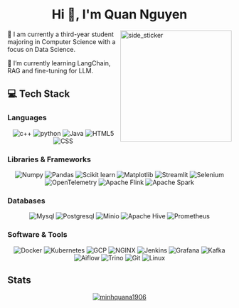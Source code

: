 <h1 align="center">Hi 👋, I'm Quan Nguyen</h1>

<img align="right" width=250px height=250px alt="side_sticker" src="https://media.giphy.com/media/TEnXkcsHrP4YedChhA/giphy.gif" />

<div id="intro" align="left">
  <p> 🔭 I am currently a third-year student majoring in Computer Science with a focus on Data Science.</p>
  <p> 🌱 I’m currently learning LangChain, RAG and fine-tuning for LLM.</p>
</div>

<!--
<img align="right" width=300px height=300px alt="side_sticker" src="https://i.giphy.com/media/v1.Y2lkPTc5MGI3NjExcmxsMml1OHBlNjVzdmJ1bmJldjlvbnN1Z3QxaDJpNjRveWUzcnBsaCZlcD12MV9pbnRlcm5hbF9naWZfYnlfaWQmY3Q9cw/cbAI9kx2AzM96ko1cv/giphy.gif" />
<img align="right" width=300px height=300px alt="side_sticker" src="https://i.giphy.com/media/v1.Y2lkPTc5MGI3NjExdDFpcTNnZjJ2MXowdnVvdjA2NHkyb3l6emtmdHVhcG51ZDdid3dsOCZlcD12MV9pbnRlcm5hbF9naWZfYnlfaWQmY3Q9cw/3o6fJ67Lg7w9ju8oJW/giphy.gif" />
-->

<!--
<p align="left"> <img src="https://komarev.com/ghpvc/?username=minhquana1906&label=Profile%20views&color=0e75b6&style=flat" alt="minhquana1906" /> </p>

<h3 align="left">Connect with me:</h3>
<p align="left">
<a href="https://linkedin.com/in/quan nguyen" target="blank"><img align="center" src="https://raw.githubusercontent.com/rahuldkjain/github-profile-readme-generator/master/src/images/icons/Social/linked-in-alt.svg" alt="quan nguyen" height="30" width="40" /></a>
<a href="https://kaggle.com/quan nguyen" target="blank"><img align="center" src="https://raw.githubusercontent.com/rahuldkjain/github-profile-readme-generator/master/src/images/icons/Social/kaggle.svg" alt="quan nguyen" height="30" width="40" /></a>
<a href="https://fb.com/nguyễn minh quân" target="blank"><img align="center" src="https://raw.githubusercontent.com/rahuldkjain/github-profile-readme-generator/master/src/images/icons/Social/facebook.svg" alt="nguyễn minh quân" height="30" width="40" /></a>
</p>
-->

<div id="tech">
  <h2>&#x1f4bb Tech Stack</br></h2>
  <h3>Languages</h3>
  <div align="center">
      <img alt="c++" src="https://img.shields.io/badge/C%2B%2B-00599C?style=for-the-badge&logo=c%2B%2B&logoColor=white&&labelColor=282828">
      <img alt="python" src="https://img.shields.io/badge/Python-FFD43B?style=for-the-badge&logo=python&logoColor=blue&&labelColor=282828">
      <img alt="Java" src="https://img.shields.io/badge/Java-ED8B00?style=for-the-badge&logo=openjdk&logoColor=white&&labelColor=282828">
      <img alt="HTML5" src="https://img.shields.io/badge/html5-%23E34F26?style=for-the-badge&logo=html5&logoColor=%23E34F26&labelColor=282828">
      <img alt="CSS" src="https://img.shields.io/badge/css3-%231572B6?style=for-the-badge&logo=css3&logoColor=%231572B6&labelColor=282828">
  </div>
  
  <h3>Libraries & Frameworks</br></h3>
  <div align="center">
    <img alt="Numpy" src="https://img.shields.io/badge/numpy-%23013243?style=for-the-badge&logo=numpy&logoColor=013243&labelColor=282828">
    <img alt="Pandas" src="https://img.shields.io/badge/pandas-%23150458?style=for-the-badge&logo=pandas&logoColor=%23150458&labelColor=282828">
    <img alt="Scikit learn" src="https://img.shields.io/badge/scikit%20learn-%23F7931E?style=for-the-badge&logo=scikitlearn&logoColor=%23F7931E&labelColor=282828">
    <img alt="Matplotlib" src="https://img.shields.io/badge/Matplotlib-11557c?style=for-the-badge&&logo=circle&logoColor=11557c&labelColor=282828">
    <img alt="Streamlit" src="https://img.shields.io/badge/streamlit-%23FF4B4B?style=for-the-badge&logo=streamlit&logoColor=%23FF4B4B&labelColor=282828">
    <img alt="Selenium" src="https://img.shields.io/badge/Selenium-%2343B02A?style=for-the-badge&logo=Selenium&logoColor=white&labelColor=282828"> 
    <img alt="OpenTelemetry" src="https://img.shields.io/badge/OpenTelemetry-%23005EB8?style=for-the-badge&logo=OpenTelemetry&logoColor=%23F7931E&labelColor=282828"> 
    <img alt="Apache Flink" src="https://img.shields.io/badge/flink-%23E6526F?style=for-the-badge&logo=apacheflink&logoColor=%23E6526F&labelColor=282828"> 
    <img alt="Apache Spark" src="https://img.shields.io/badge/spark-%23E25A1C?style=for-the-badge&logo=apachespark&logoColor=%23E25A1C&labelColor=282828"> 
   </div>

  <h3>Databases</h3>
   <div align="center">
     <img alt="Mysql" src="https://img.shields.io/badge/mysql-%234479A1?style=for-the-badge&logo=mysql&logoColor=%234479A1&labelColor=282828">
     <img alt="Postgresql" src="https://img.shields.io/badge/postgresql-%234169E1?style=for-the-badge&logo=postgresql&logoColor=%234169E1&labelColor=282828">
     <img alt="Minio" src="https://img.shields.io/badge/minio-%23C72E49?style=for-the-badge&logo=minio&logoColor=%23C72E49&labelColor=282828">
     <img alt="Apache Hive" src="https://img.shields.io/badge/apache%20hive-%23FDEE21?style=for-the-badge&logo=apachehive&logoColor=%23FDEE21&labelColor=282828">
     <img alt="Prometheus" src="https://img.shields.io/badge/prometheus-%23E6522C?style=for-the-badge&logo=prometheus&logoColor=%23E6522C&labelColor=282828">
   </div>
   
  <h3>Software & Tools</br></h3>
   <div align="center">
    <img alt="Docker" src="https://img.shields.io/badge/Docker-4d77cf?style=for-the-badge&logo=docker&logoColor=4d77cf&labelColor=282828">
    <img alt="Kubernetes" src="https://img.shields.io/badge/Kubernetes-5c3ee8?style=for-the-badge&logo=kubernetes&logoColor=5c3ee8&labelColor=282828">
    <img alt="GCP" src="https://img.shields.io/badge/google%20cloud-%234285F4?style=for-the-badge&logo=google%20cloud&logoColor=white&labelColor=282828">
    <img alt="NGINX" src="https://img.shields.io/badge/nginx-green?style=for-the-badge&logo=NGINX&logoColor=green&labelColor=282828">
    <img alt="Jenkins" src="https://img.shields.io/badge/jenkins-red?style=for-the-badge&logo=jenkins&logoColor=%23D24939&labelColor=282828">
    <img alt="Grafana" src="https://img.shields.io/badge/grafana-%23F46800?style=for-the-badge&logo=grafana&logoColor=%23F46800&labelColor=282828">
    <img alt="Kafka" src="https://img.shields.io/badge/kafka-%23231F20?style=for-the-badge&logo=apache%20kafka&logoColor=white&labelColor=282828">
    <img alt="Aiflow" src="https://img.shields.io/badge/Airflow-%23017CEE?style=for-the-badge&logo=apacheairflow&logoColor=white&labelColor=282828">
     <img alt="Trino" src="https://img.shields.io/badge/Trino-%23DD00A1?style=for-the-badge&logo=Trino&logoColor=white&labelColor=282828">
    <img alt="Git" src="https://img.shields.io/badge/Git-f05134?style=for-the-badge&logo=git&logoColor=f05134&labelColor=282828">
    <img alt="Linux" src="https://img.shields.io/badge/Linux-f5c022?style=for-the-badge&logo=linux&logoColor=white&labelColor=282828">
   </div>
   
</div>

<div id="stats" align="center">
<h2 align="left">Stats</h2>
  <a href="https://github.com/minhquana1906">
    <img align="center" src="https://github-readme-stats.vercel.app/api/top-langs?username=minhquana1906&theme=calm&show_icons=true&locale=en&layout=compact" alt="minhquana1906" />
  </a>
</div>

<!--
    <img alt="Kibana" src="https://img.shields.io/badge/kibana-%23005571?style=for-the-badge&logo=kibana&logoColor=%23005571&labelColor=282828">
     <img alt="Elastic Search" src="https://img.shields.io/badge/elastic%20search-%23005571?style=for-the-badge&logo=elasticsearch&logoColor=%23005571&labelColor=282828">
    <img alt="Jaeger" src="https://img.shields.io/badge/jaeger-%2366CFE3?style=for-the-badge&logo=jaeger&logoColor=%2366CFE3&labelColor=282828">
    <img alt="Pytorch" src="https://img.shields.io/badge/pytorch-%23EE4C2C?style=for-the-badge&logo=pytorch&logoColor=%23EE4C2C&labelColor=282828">
-->
